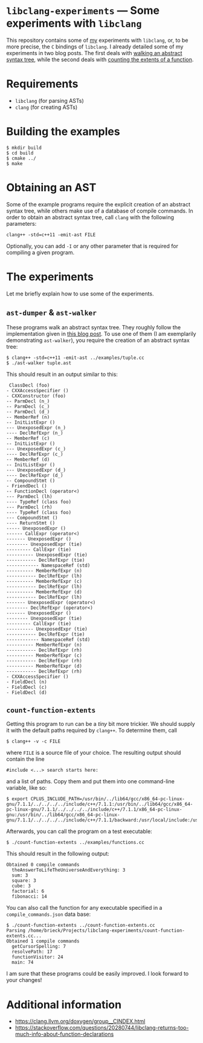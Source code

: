 # `libclang-experiments` &mdash; Some experiments with `libclang` 

This repository contains some of [my](http://bastian.rieck.ru)
experiments with `libclang`, or, to be more precise, the `C` bindings of
`libclang`. I already detailed some of my experiments in two blog posts.
The first deals with [walking an abstract syntax tree](http://bastian.rieck.ru/blog/posts/2015/baby_steps_libclang_ast),
while the second deals with [counting the extents of a function](http://bastian.rieck.ru/blog/posts/2016/baby_steps_libclang_function_extents).  

# Requirements

* `libclang` (for parsing ASTs)
* `clang` (for creating ASTs)

# Building the examples

    $ mkdir build
    $ cd build
    $ cmake ../
    $ make

# Obtaining an AST

Some of the example programs require the explicit creation of an
abstract syntax tree, while others make use of a database of compile
commands. In order to obtain an abstract syntax tree, call `clang` with
the following parameters:

    clang++ -std=c++11 -emit-ast FILE

Optionally, you can add `-I` or any other parameter that is required for
compiling a given program.

# The experiments

Let me briefly explain how to use some of the experiments.

## `ast-dumper` & `ast-walker`

These programs walk an abstract syntax tree. They roughly follow the
implementation given in [this blog post](http://bastian.rieck.ru/blog/posts/2015/baby_steps_libclang_ast).
To use one of them&nbsp;(I am exemplarily demonstrating `ast-walker`),
you require the creation of an abstract syntax tree:

    $ clang++ -std=c++11 -emit-ast ../examples/tuple.cc
    $ ./ast-walker tuple.ast

This should result in an output similar to this:

     ClassDecl (foo)
    - CXXAccessSpecifier ()
    - CXXConstructor (foo)
    -- ParmDecl (n_)
    -- ParmDecl (c_)
    -- ParmDecl (d_)
    -- MemberRef (n)
    -- InitListExpr ()
    --- UnexposedExpr (n_)
    ---- DeclRefExpr (n_)
    -- MemberRef (c)
    -- InitListExpr ()
    --- UnexposedExpr (c_)
    ---- DeclRefExpr (c_)
    -- MemberRef (d)
    -- InitListExpr ()
    --- UnexposedExpr (d_)
    ---- DeclRefExpr (d_)
    -- CompoundStmt ()
    - FriendDecl ()
    -- FunctionDecl (operator<)
    --- ParmDecl (lh)
    ---- TypeRef (class foo)
    --- ParmDecl (rh)
    ---- TypeRef (class foo)
    --- CompoundStmt ()
    ---- ReturnStmt ()
    ----- UnexposedExpr ()
    ------ CallExpr (operator<)
    ------- UnexposedExpr ()
    -------- UnexposedExpr (tie)
    --------- CallExpr (tie)
    ---------- UnexposedExpr (tie)
    ----------- DeclRefExpr (tie)
    ------------ NamespaceRef (std)
    ---------- MemberRefExpr (n)
    ----------- DeclRefExpr (lh)
    ---------- MemberRefExpr (c)
    ----------- DeclRefExpr (lh)
    ---------- MemberRefExpr (d)
    ----------- DeclRefExpr (lh)
    ------- UnexposedExpr (operator<)
    -------- DeclRefExpr (operator<)
    ------- UnexposedExpr ()
    -------- UnexposedExpr (tie)
    --------- CallExpr (tie)
    ---------- UnexposedExpr (tie)
    ----------- DeclRefExpr (tie)
    ------------ NamespaceRef (std)
    ---------- MemberRefExpr (n)
    ----------- DeclRefExpr (rh)
    ---------- MemberRefExpr (c)
    ----------- DeclRefExpr (rh)
    ---------- MemberRefExpr (d)
    ----------- DeclRefExpr (rh)
    - CXXAccessSpecifier ()
    - FieldDecl (n)
    - FieldDecl (c)
    - FieldDecl (d)

## `count-function-extents`

Getting this program to run can be a *tiny* bit more trickier. We should
supply it with the default paths required by `clang++`. To determine
them, call  

    $ clang++ -v -c FILE

where `FILE` is a source file of your choice. The resulting output
should contain the line 

    #include <...> search starts here:

and a list of paths. Copy them and put them into one command-line
variable, like so:

    $ export CPLUS_INCLUDE_PATH=/usr/bin/../lib64/gcc/x86_64-pc-linux-gnu/7.1.1/../../../../include/c++/7.1.1:/usr/bin/../lib64/gcc/x86_64-pc-linux-gnu/7.1.1/../../../../include/c++/7.1.1/x86_64-pc-linux-gnu:/usr/bin/../lib64/gcc/x86_64-pc-linux-gnu/7.1.1/../../../../include/c++/7.1.1/backward:/usr/local/include:/usr/bin/../lib/clang/4.0.1/include

Afterwards, you can call the program on a test executable:

    $ ./count-function-extents ../examples/functions.cc

This should result in the following output:

    Obtained 0 compile commands
      theAnswerToLifeTheUniverseAndEverything: 3
      sum: 3
      square: 3
      cube: 3
      factorial: 6
      fibonacci: 14

You can also call the function for any executable specified in
a `compile_commands.json` data base:

    $ ./count-function-extents ../count-function-extents.cc
    Parsing /home/brieck/Projects/libclang-experiments/count-function-extents.cc...
    Obtained 1 compile commands
      getCursorSpelling: 7
      resolvePath: 17
      functionVisitor: 24
      main: 74

I am sure that these programs could be easily improved. I look forward
to your changes!

# Additional information

* https://clang.llvm.org/doxygen/group__CINDEX.html
* https://stackoverflow.com/questions/20280744/libclang-returns-too-much-info-about-function-declarations
